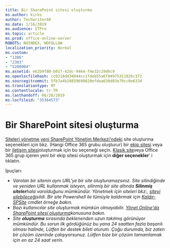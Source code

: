 ```yaml
---
title: Bir SharePoint sitesi oluşturma
ms.author: kirks
author: Techwriter40
ms.date: 1/16/2019
ms.audience: ITPro
ms.topic: article
ms.prod: office-online-server
ROBOTS: NOINDEX, NOFOLLOW
localization_priority: Normal
ms.custom:
- "1386"
- "2303"
- "5200004"
ms.assetid: e62b9f80-b017-42dc-9464-f4e32c19d6c9
ms.openlocfilehash: cc0218dd34844cc1fdeb55a6f84975311826c372
ms.sourcegitcommit: 5fb7a4b28859690020efdea630d03e70cc0e6334
ms.translationtype: MT
ms.contentlocale: tr-TR
ms.lasthandoff: 06/28/2019
ms.locfileid: "35364573"
---
```

# <a name="create-a-sharepoint-site"></a>Bir SharePoint sitesi oluşturma

[Siteleri yönetme yeni SharePoint Yönetim Merkezi'ndeki](https://docs.microsoft.com/sharepoint/manage-site-creation ) site oluşturma seçenekleri için bkz. (Hangi Office 365 grubu oluşturur) bir [ekip sitesi](https://support.office.com/article/create-a-team-site-in-sharepoint-ef10c1e7-15f3-42a3-98aa-b5972711777d?ui=en-US&amp;rs=en-US&amp;ad=US) veya bir [iletişim sitesi](https://support.office.com/article/7fb44b20-a72f-4d2c-9173-fc8f59ba50eb)oluşturmak için bu seçeneği seçin. [Klasik site](https://docs.microsoft.com/sharepoint/manage-sites-in-new-admin-center#create-a-site)veya Office 365 grup içeren yeni bir ekip sitesi oluşturmak için **diğer seçenekler**' i tıklatın.
  
İpuçları:
- *Varolan bir sitenin aynı URL'ye bir site oluşturamazsınız. Site silindiğinde ve yeniden URL kullanmak isteyen, silinmiş bir site altında **Silinmiş siteler**hala varolduğunu mümkündür. Yönetmek için siteleri bkz:, [siteyi silebileceği](https://docs.microsoft.com/sharepoint/manage-sites-in-new-admin-center#delete-a-site)sildi. Bir site Powershell ile tümüyle kaldırmak için [Kaldır-SPSite](https://docs.microsoft.com/sharepoint/manage-sites-in-new-admin-center#delete-a-site) cmdlet örneğe bakın.*
- *Bazı kullanıcılar site oluşturmak mümkün olmayabilir. [Yönet Online'da SharePoint sitesi oluşturma](https://docs.microsoft.com/sharepoint/manage-site-creation)konusuna bakın.*
- *Site **oluşturma** sırasında beklenenden uzun takılmış görünüyor mümkündür. Bu sorun ilk gördüğünüz bu yana 24 saatten fazla başarılı olması halinde, Lütfen bir destek bileti oturum. Çoğu durumda, biz zaten bir çözüm üzerinde çalışıyorsunuz. Lütfen bize bir çözüm tamamlamak için en az 24 saat verin.*
